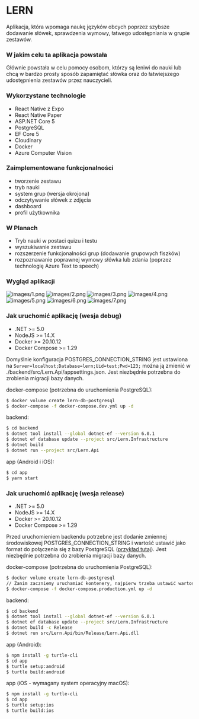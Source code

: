 # LERN

Aplikacja, która wpomaga naukę języków obcych poprzez szybsze dodawanie słówek, sprawdzenia wymowy, łatwego udostępniania w grupie zestawów.

### W jakim celu ta aplikacja powstała

Głównie powstała w celu pomocy osobom, którzy są leniwi do nauki lub chcą w bardzo prosty sposób zapamiętać słówka oraz do łatwiejszego udostępnienia zestawów przez nauczycieli.

### Wykorzystane technologie
* React Native z Expo
* React Native Paper
* ASP.NET Core 5
* PostgreSQL
* EF Core 5
* Cloudinary
* Docker
* Azure Computer Vision

### Zaimplementowane funkcjonalności

* tworzenie zestawu
* tryb nauki
* system grup (wersja okrojona)
* odczytywanie słówek z zdjęcia
* dashboard
* profil użytkownika

### W Planach

* Tryb nauki w postaci quizu i testu
* wyszukiwanie zestawu
* rozszerzenie funkcjonalności grup (dodawanie grupowych fiszków)
* rozpoznawanie poprawnej wymowy słówka lub zdania (poprzez technologię Azure Text to speech)

### Wygląd aplikacji
![images/1.png](images/1.png)
![images/2.png](images/2.png)
![images/3.png](images/3.png)
![images/4.png](images/4.png)
![images/5.png](images/5.png)
![images/6.png](images/6.png)
![images/7.png](images/7.png)

### Jak uruchomić aplikację (wesja debug)

* .NET >= 5.0
* NodeJS >= 14.X
* Docker >= 20.10.12
* Docker Compose >= 1.29

Domyślnie konfiguracja POSTGRES_CONNECTION_STRING jest ustawiona na `Server=localhost;Database=lern;Uid=test;Pwd=123;` 
można ją zmienić w ./backend/src/Lern.Api/appsettings.json. Jest niezbędnie potrzebna do zrobienia migracji bazy danych.

docker-compose (potrzebna do uruchomienia PostgreSQL):
```bash
$ docker volume create lern-db-postgresql
$ docker-compose -f docker-compose.dev.yml up -d
```

backend:
```bash
$ cd backend
$ dotnet tool install --global dotnet-ef --version 6.0.1
$ dotnet ef database update --project src/Lern.Infrastructure
$ dotnet build
$ dotnet run --project src/Lern.Api
```

app (Android i iOS):
```bash
$ cd app
$ yarn start
```

### Jak uruchomić aplikację (wesja release)

* .NET >= 5.0
* NodeJS >= 14.X
* Docker >= 20.10.12
* Docker Compose >= 1.29

Przed uruchomieniem backendu potrzebne jest dodanie zmiennej środowiskowej POSTGRES_CONNECTION_STRING i wartość ustawić jako format do połączenia się z bazy PostgreSQL ([przykład tutaj](https://www.connectionstrings.com/postgresql/)).
Jest niezbędnie potrzebna do zrobienia migracji bazy danych.

docker-compose (potrzebna do uruchomienia PostgreSQL):
```bash
$ docker volume create lern-db-postgresql
// Zanim zaczniemy uruchamiać kontenery, najpierw trzeba ustawić wartości zmiennych w pliku docker-compose.production.yml
$ docker-compose -f docker-compose.production.yml up -d
```

backend:
```bash
$ cd backend
$ dotnet tool install --global dotnet-ef --version 6.0.1
$ dotnet ef database update --project src/Lern.Infrastructure
$ dotnet build -c Release
$ dotnet run src/Lern.Api/bin/Release/Lern.Api.dll
```

app (Android):
```bash
$ npm install -g turtle-cli
$ cd app
$ turtle setup:android
$ turtle build:android
```

app (iOS - wymagany system operacyjny macOS):
```bash
$ npm install -g turtle-cli
$ cd app
$ turtle setup:ios
$ turtle build:ios
```